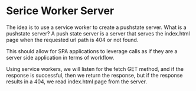 # Serice Worker Server

The idea is to use a service worker to create a pushstate server. What is a pushstate server? A push state server is a server that serves the index.html page when the requested url path is 404 or not found.

This should allow for SPA applications to leverage calls as if they are a server side application in terms of workflow.

Using service workers, we will listen for the fetch GET method, and if the response is successful, then we return the response, but if the response results in a 404, we read index.html page from the server.

